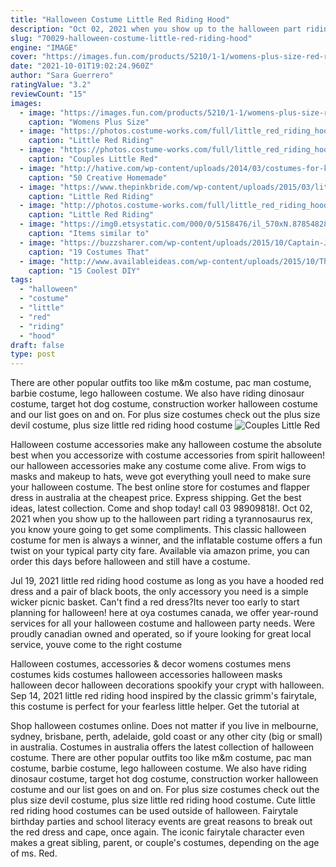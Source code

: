 ```yaml
---
title: "Halloween Costume Little Red Riding Hood"
description: "Oct 02, 2021 when you show up to the halloween part riding a tyrannosaurus rex, you know youre going to get some compliments. This classic halloween costume for men is always a winner, and the inflatable costume offers a fun twist on your typical party city fare. Available via amazon prime, you can order this days before halloween and still have a costume."
slug: "70029-halloween-costume-little-red-riding-hood"
engine: "IMAGE"
cover: "https://images.fun.com/products/5210/1-1/womens-plus-size-red-riding-hood-costume.jpg"
date: "2021-10-01T19:02:24.960Z"
author: "Sara Guerrero"
ratingValue: "3.2"
reviewCount: "15"
images:
  - image: "https://images.fun.com/products/5210/1-1/womens-plus-size-red-riding-hood-costume.jpg"
    caption: "Womens Plus Size"
  - image: "https://photos.costume-works.com/full/little_red_riding_hood_and_the_big_bad_wolf18.jpg"
    caption: "Little Red Riding"
  - image: "https://photos.costume-works.com/full/little_red_riding_hood_and_big_bad_wolf13.jpg"
    caption: "Couples Little Red"
  - image: "http://hative.com/wp-content/uploads/2014/03/costumes-for-kids/17-witch-kid-costume-idea.jpg"
    caption: "50 Creative Homemade"
  - image: "https://www.thepinkbride.com/wp-content/uploads/2015/03/little-red-riding-hood-knoxville-wedding-star-noir-studio-126.jpg"
    caption: "Little Red Riding"
  - image: "http://photos.costume-works.com/full/little_red_riding_hood_and_grandmother.jpg"
    caption: "Little Red Riding"
  - image: "https://img0.etsystatic.com/000/0/5158476/il_570xN.87854828.jpg"
    caption: "Items similar to"
  - image: "https://buzzsharer.com/wp-content/uploads/2015/10/Captain-Jack-Sparrow-gsd.jpg"
    caption: "19 Costumes That"
  - image: "http://www.availableideas.com/wp-content/uploads/2015/10/This-super-spooky-headless-bride.jpg"
    caption: "15 Coolest DIY"
tags:
  - "halloween"
  - "costume"
  - "little"
  - "red"
  - "riding"
  - "hood"
draft: false
type: post
---
```


There are other popular outfits too like m&m costume, pac man costume, barbie costume, lego halloween costume. We also have riding dinosaur costume, target hot dog costume, construction worker halloween costume and our list goes on and on. For plus size costumes check out the plus size devil costume, plus size little red riding hood costume
![Couples Little Red](https://photos.costume-works.com/full/little_red_riding_hood_and_big_bad_wolf13.jpg "Couples Little Red")

Halloween costume accessories make any halloween costume the absolute best when you accessorize with costume accessories from spirit halloween! our halloween accessories make any costume come alive. From wigs to masks and makeup to hats, weve got everything youll need to make sure your halloween costume. The best online store for costumes and flapper dress in australia at the cheapest price. Express shipping. Get the best ideas, latest collection. Come and shop today! call 03 98909818!. Oct 02, 2021 when you show up to the halloween part riding a tyrannosaurus rex, you know youre going to get some compliments. This classic halloween costume for men is always a winner, and the inflatable costume offers a fun twist on your typical party city fare. Available via amazon prime, you can order this days before halloween and still have a costume.
<!--inArticleAds-->

<!--galleryOne-->

Jul 19, 2021 little red riding hood costume as long as you have a hooded red dress and a pair of black boots, the only accessory you need is a simple wicker picnic basket. Can't find a red dress?Its never too early to start planning for halloween! here at oya costumes canada, we offer year-round services for all your halloween costume and halloween party needs. Were proudly canadian owned and operated, so if youre looking for great local service, youve come to the right costume
<!--inArticleAds-->

<!--galleryTwo-->

Halloween costumes, accessories & decor womens costumes mens costumes kids costumes halloween accessories halloween masks halloween decor halloween decorations spookify your crypt with halloween. Sep 14, 2021 little red riding hood inspired by the classic grimm's fairytale, this costume is perfect for your fearless little helper. Get the tutorial at
<!--galleryThree-->

Shop halloween costumes online. Does not matter if you live in melbourne, sydney, brisbane, perth, adelaide, gold coast or any other city (big or small) in australia. Costumes in australia offers the latest collection of halloween costume. There are other popular outfits too like m&m costume, pac man costume, barbie costume, lego halloween costume. We also have riding dinosaur costume, target hot dog costume, construction worker halloween costume and our list goes on and on. For plus size costumes check out the plus size devil costume, plus size little red riding hood costume. Cute little red riding hood costumes can be used outside of halloween. Fairytale birthday parties and school literacy events are great reasons to break out the red dress and cape, once again. The iconic fairytale character even makes a great sibling, parent, or couple's costumes, depending on the age of ms. Red.